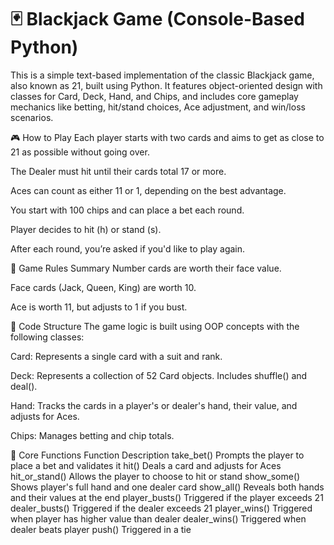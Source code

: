 # 🃏 Blackjack Game (Console-Based Python)
This is a simple text-based implementation of the classic Blackjack game, also known as 21, built using Python. It features object-oriented design with classes for Card, Deck, Hand, and Chips, and includes core gameplay mechanics like betting, hit/stand choices, Ace adjustment, and win/loss scenarios.

🎮 How to Play
Each player starts with two cards and aims to get as close to 21 as possible without going over.

The Dealer must hit until their cards total 17 or more.

Aces can count as either 11 or 1, depending on the best advantage.

You start with 100 chips and can place a bet each round.

Player decides to hit (h) or stand (s).

After each round, you’re asked if you'd like to play again.

🧠 Game Rules Summary
Number cards are worth their face value.

Face cards (Jack, Queen, King) are worth 10.

Ace is worth 11, but adjusts to 1 if you bust.

🧱 Code Structure
The game logic is built using OOP concepts with the following classes:

Card: Represents a single card with a suit and rank.

Deck: Represents a collection of 52 Card objects. Includes shuffle() and deal().

Hand: Tracks the cards in a player's or dealer's hand, their value, and adjusts for Aces.

Chips: Manages betting and chip totals.

🧩 Core Functions
Function	Description
take_bet()	Prompts the player to place a bet and validates it
hit()	Deals a card and adjusts for Aces
hit_or_stand()	Allows the player to choose to hit or stand
show_some()	Shows player's full hand and one dealer card
show_all()	Reveals both hands and their values at the end
player_busts()	Triggered if the player exceeds 21
dealer_busts()	Triggered if the dealer exceeds 21
player_wins()	Triggered when player has higher value than dealer
dealer_wins()	Triggered when dealer beats player
push()	Triggered in a tie
